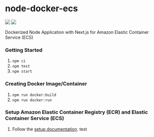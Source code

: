 # node-docker-ecs
<img src="https://github.com/tgwittman/node-docker-ecs/workflows/Deploy/badge.svg"/>
<img src="https://github.com/tgwittman/node-docker-ecs/workflows/Test/badge.svg"/>

Dockerized Node Application with Next.js for Amazon Elastic Container Service (ECS)

### Getting Started
1. `npm ci`
2. `npm test`
3. `npm start`

### Creating Docker Image/Container
1. `npm run docker:build`
2. `npm run docker:run`
   
### Setup Amazon Elastic Container Registry (ECR) and Elastic Container Service (ECS)
1. Follow the [setup documentation](https://github.com/tgwittman/node-docker-ecs/blob/master/SETUP.md).
test
